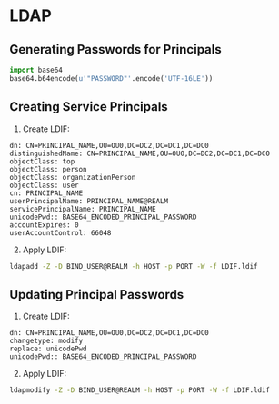 # LDAP

## Generating Passwords for Principals

~~~ python
import base64
base64.b64encode(u'"PASSWORD"'.encode('UTF-16LE'))
~~~

## Creating Service Principals

1. Create LDIF:
~~~
dn: CN=PRINCIPAL_NAME,OU=OU0,DC=DC2,DC=DC1,DC=DC0
distinguishedName: CN=PRINCIPAL_NAME,OU=OU0,DC=DC2,DC=DC1,DC=DC0
objectClass: top
objectClass: person
objectClass: organizationPerson
objectClass: user
cn: PRINCIPAL_NAME
userPrincipalName: PRINCIPAL_NAME@REALM
servicePrincipalName: PRINCIPAL_NAME
unicodePwd:: BASE64_ENCODED_PRINCIPAL_PASSWORD
accountExpires: 0
userAccountControl: 66048
~~~

2. Apply LDIF:
~~~ bash
ldapadd -Z -D BIND_USER@REALM -h HOST -p PORT -W -f LDIF.ldif
~~~

## Updating Principal Passwords

1. Create LDIF:
~~~
dn: CN=PRINCIPAL_NAME,OU=OU0,DC=DC2,DC=DC1,DC=DC0
changetype: modify
replace: unicodePwd
unicodePwd:: BASE64_ENCODED_PRINCIPAL_PASSWORD
~~~

2. Apply LDIF:
~~~ bash
ldapmodify -Z -D BIND_USER@REALM -h HOST -p PORT -W -f LDIF.ldif
~~~
